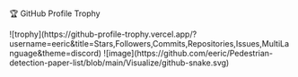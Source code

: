 🏆 GitHub Profile Trophy
</p>
![trophy](https://github-profile-trophy.vercel.app/?username=eeric&title=Stars,Followers,Commits,Repositories,Issues,MultiLanguage&theme=discord)
![image](https://github.com/eeric/Pedestrian-detection-paper-list/blob/main/Visualize/github-snake.svg)




